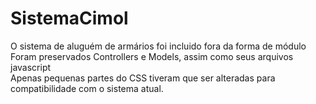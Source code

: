 # SistemaCimol

O sistema de aluguém de armários foi incluido fora da forma de módulo<br/>
Foram preservados Controllers e Models, assim como seus arquivos javascript<br/>
Apenas pequenas partes do CSS tiveram que ser alteradas para compatibilidade com o sistema atual.
